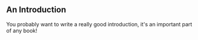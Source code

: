 An Introduction
---------------

You probably want to write a really good introduction, it's an important part of any book!
